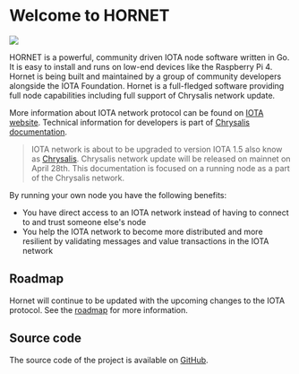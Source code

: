# Welcome to HORNET

![](./assets/HORNET_logo.svg)

HORNET is a powerful, community driven IOTA node software written in Go. It is easy to install and runs on low-end devices like the Raspberry Pi 4. Hornet is being built and maintained by a group of community developers alongside the IOTA Foundation. Hornet is a full-fledged software providing full node capabilities including full support of Chrysalis network update.

More information about IOTA network protocol can be found on [IOTA website](https://www.iota.org/). Technical information for developers is part of [Chrysalis documentation](https://chrysalis.docs.iota.org/).

> IOTA network is about to be upgraded to version IOTA 1.5 also know as [Chrysalis](https://chrysalis.iota.org). Chrysalis network update will be released on mainnet on April 28th. This documentation is focused on a running node as a part of the Chrysalis network.

By running your own node you have the following benefits:
* You have direct access to an IOTA network instead of having to connect to and trust someone else's node
* You help the IOTA network to become more distributed and more resilient by validating messages and value transactions in the IOTA network

## Roadmap
Hornet will continue to be updated with the upcoming changes to the IOTA protocol. See the [roadmap](https://roadmap.iota.org/) for more information.

## Source code
The source code of the project is available on [GitHub](https://github.com/gohornet/hornet).